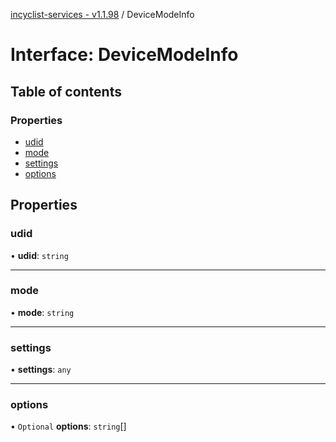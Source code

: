 [incyclist-services - v1.1.98](../README.md) / DeviceModeInfo

# Interface: DeviceModeInfo

## Table of contents

### Properties

- [udid](DeviceModeInfo.md#udid)
- [mode](DeviceModeInfo.md#mode)
- [settings](DeviceModeInfo.md#settings)
- [options](DeviceModeInfo.md#options)

## Properties

### udid

• **udid**: `string`

___

### mode

• **mode**: `string`

___

### settings

• **settings**: `any`

___

### options

• `Optional` **options**: `string`[]
